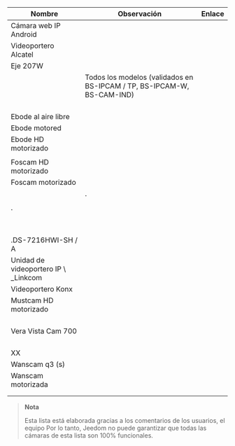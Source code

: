 | Nombre                     | Observación                | Enlace                     |
|-------------------------|-------------------------|--------------------------|
| Cámara web IP Android       |                         |                          |
| Videoportero Alcatel   |                         |                          |
| Eje 207W               |                         |                          |
|                | Todos los modelos (validados en BS-IPCAM / TP, BS-IPCAM-W, BS-CAM-IND) |                          |
|               |                         |                          |
|         |                         |                          |
|        |                         |                          |
|                  |                         |                          |
| Ebode al aire libre        |                         |                          |
| Ebode motored          |                         |                          |
| Ebode HD motorizado      |                         |                          |
|                |                         |                          |
| Foscam HD motorizado     |                         |                          |
| Foscam motorizado        |                         |                          |
|  |  [](:https://drive.google.com/file/d/0B9gdDNCtvjAITEs0UjduRV9zSG8/view?usp=sharing) .
|       |                         |                          |
| .                  |                         |                          |
|       |                         |                          |
|       |                         |                          |
|               |                         |                          |
|   |                         |                          |
|   |                         |                          |
|  |                         |                          |
|                |                         |                          |
|           |                         |                          |
| .DS-7216HWI-SH / A |                         |                          |
| Unidad de videoportero IP \ _Linkcom |                         |                          |
| Videoportero Konx      |                         |                          |
| Mustcam HD motorizado    |                         |                          |
|        |                         |                          |
|                  |                         |                          |
|                   |                         |                          |
|      |                         |                          |
| Vera Vista Cam 700      |                         |                          |
|                   |                         |                          |
|                 |                         |                          |
|             |                         |                          |
|             |                         |                          |
| XX          |                         |                          |
| Wanscam q3 (s)           |                         |                          |
| Wanscam motorizada       |                         |                          |
|                    |                         |                          |
|              |                         |                          |

> **Nota**
>
> Esta lista está elaborada gracias a los comentarios de los usuarios, el equipo
> Por lo tanto, Jeedom no puede garantizar que todas las cámaras de esta lista
> son 100% funcionales.

